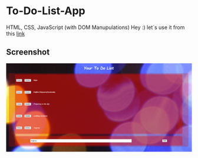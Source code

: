 # To-Do-List-App
HTML, CSS, JavaScript (with DOM Manupulations)
Hey :) let´s use it from this [link](https://i-bilge.github.io/To-Do-List-App/)

## Screenshot
![Example screenshot](./ReadmePhotos/1.PNG)
